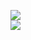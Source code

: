 [![](https://img.shields.io/badge/Made%20With-Github%20Spray-lightgrey.svg?style=for-the-badge&logo=github)](https://github.com/Annihil/github-spray#5821)  
[![](https://i.imgur.com/2DrTn0Z.gif)](https://github.com/Annihil/github-spray)